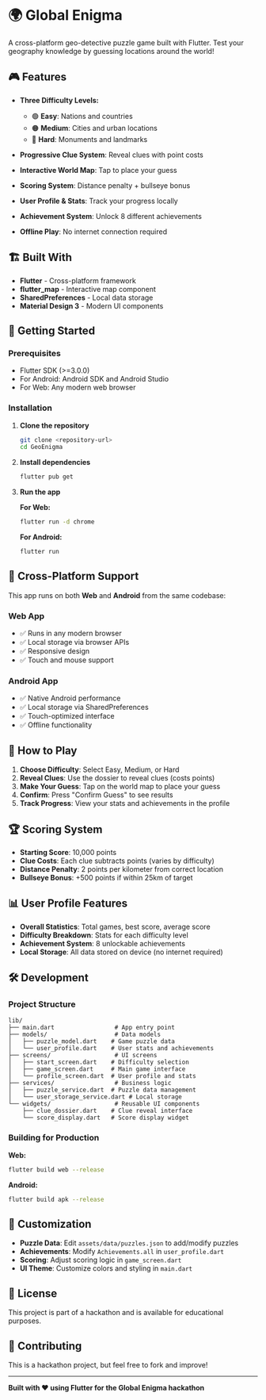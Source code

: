 # 🌍 Global Enigma

A cross-platform geo-detective puzzle game built with Flutter. Test your geography knowledge by guessing locations around the world!

## 🎮 Features

- **Three Difficulty Levels:**
  - 🟢 **Easy**: Nations and countries
  - 🟠 **Medium**: Cities and urban locations  
  - 🔴 **Hard**: Monuments and landmarks

- **Progressive Clue System**: Reveal clues with point costs
- **Interactive World Map**: Tap to place your guess
- **Scoring System**: Distance penalty + bullseye bonus
- **User Profile & Stats**: Track your progress locally
- **Achievement System**: Unlock 8 different achievements
- **Offline Play**: No internet connection required

## 🏗️ Built With

- **Flutter** - Cross-platform framework
- **flutter_map** - Interactive map component
- **SharedPreferences** - Local data storage
- **Material Design 3** - Modern UI components

## 🚀 Getting Started

### Prerequisites

- Flutter SDK (>=3.0.0)
- For Android: Android SDK and Android Studio
- For Web: Any modern web browser

### Installation

1. **Clone the repository**
   ```bash
   git clone <repository-url>
   cd GeoEnigma
   ```

2. **Install dependencies**
   ```bash
   flutter pub get
   ```

3. **Run the app**

   **For Web:**
   ```bash
   flutter run -d chrome
   ```

   **For Android:**
   ```bash
   flutter run
   ```

## 📱 Cross-Platform Support

This app runs on both **Web** and **Android** from the same codebase:

### Web App
- ✅ Runs in any modern browser
- ✅ Local storage via browser APIs
- ✅ Responsive design
- ✅ Touch and mouse support

### Android App
- ✅ Native Android performance
- ✅ Local storage via SharedPreferences
- ✅ Touch-optimized interface
- ✅ Offline functionality

## 🎯 How to Play

1. **Choose Difficulty**: Select Easy, Medium, or Hard
2. **Reveal Clues**: Use the dossier to reveal clues (costs points)
3. **Make Your Guess**: Tap on the world map to place your guess
4. **Confirm**: Press "Confirm Guess" to see results
5. **Track Progress**: View your stats and achievements in the profile

## 🏆 Scoring System

- **Starting Score**: 10,000 points
- **Clue Costs**: Each clue subtracts points (varies by difficulty)
- **Distance Penalty**: 2 points per kilometer from correct location
- **Bullseye Bonus**: +500 points if within 25km of target

## 📊 User Profile Features

- **Overall Statistics**: Total games, best score, average score
- **Difficulty Breakdown**: Stats for each difficulty level
- **Achievement System**: 8 unlockable achievements
- **Local Storage**: All data stored on device (no internet required)

## 🛠️ Development

### Project Structure
```
lib/
├── main.dart                 # App entry point
├── models/                   # Data models
│   ├── puzzle_model.dart    # Game puzzle data
│   └── user_profile.dart    # User stats and achievements
├── screens/                  # UI screens
│   ├── start_screen.dart    # Difficulty selection
│   ├── game_screen.dart     # Main game interface
│   └── profile_screen.dart  # User profile and stats
├── services/                 # Business logic
│   ├── puzzle_service.dart  # Puzzle data management
│   └── user_storage_service.dart # Local storage
└── widgets/                  # Reusable UI components
    ├── clue_dossier.dart    # Clue reveal interface
    └── score_display.dart   # Score display widget
```

### Building for Production

**Web:**
```bash
flutter build web --release
```

**Android:**
```bash
flutter build apk --release
```

## 🎨 Customization

- **Puzzle Data**: Edit `assets/data/puzzles.json` to add/modify puzzles
- **Achievements**: Modify `Achievements.all` in `user_profile.dart`
- **Scoring**: Adjust scoring logic in `game_screen.dart`
- **UI Theme**: Customize colors and styling in `main.dart`

## 📄 License

This project is part of a hackathon and is available for educational purposes.

## 🤝 Contributing

This is a hackathon project, but feel free to fork and improve!

---

**Built with ❤️ using Flutter for the Global Enigma hackathon**